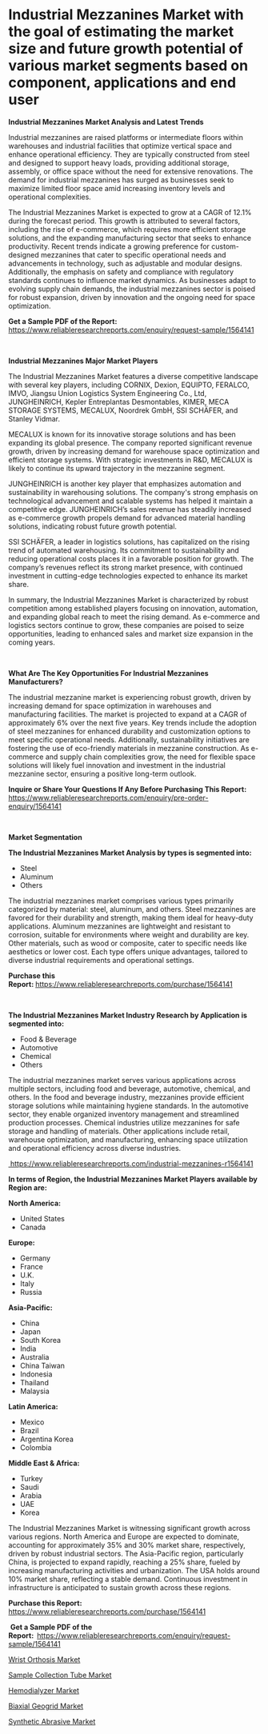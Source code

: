 <p><h1>Industrial Mezzanines Market with the goal of estimating the market size and future growth potential of various market segments based on component, applications and end user</h1></p><p><strong>Industrial Mezzanines Market Analysis and Latest Trends</strong></p>
<p><p>Industrial mezzanines are raised platforms or intermediate floors within warehouses and industrial facilities that optimize vertical space and enhance operational efficiency. They are typically constructed from steel and designed to support heavy loads, providing additional storage, assembly, or office space without the need for extensive renovations. The demand for industrial mezzanines has surged as businesses seek to maximize limited floor space amid increasing inventory levels and operational complexities.</p><p>The Industrial Mezzanines Market is expected to grow at a CAGR of 12.1% during the forecast period. This growth is attributed to several factors, including the rise of e-commerce, which requires more efficient storage solutions, and the expanding manufacturing sector that seeks to enhance productivity. Recent trends indicate a growing preference for custom-designed mezzanines that cater to specific operational needs and advancements in technology, such as adjustable and modular designs. Additionally, the emphasis on safety and compliance with regulatory standards continues to influence market dynamics. As businesses adapt to evolving supply chain demands, the industrial mezzanines sector is poised for robust expansion, driven by innovation and the ongoing need for space optimization.</p></p>
<p><strong>Get a Sample PDF of the Report:&nbsp;</strong> <a href="https://www.reliableresearchreports.com/enquiry/request-sample/1564141?utm_campaign=121&utm_medium=2&utm_source=Github&utm_content=ia&utm_term=08112024&utm_id=industrial-mezzanines">https://www.reliableresearchreports.com/enquiry/request-sample/1564141</a></p>
<p>&nbsp;</p>
<p><strong>Industrial Mezzanines Major Market Players</strong></p>
<p><p>The Industrial Mezzanines Market features a diverse competitive landscape with several key players, including CORNIX, Dexion, EQUIPTO, FERALCO, IMVO, Jiangsu Union Logistics System Engineering Co., Ltd, JUNGHEINRICH, Kepler Entreplantas Desmontables, KIMER, MECA STORAGE SYSTEMS, MECALUX, Noordrek GmbH, SSI SCHÄFER, and Stanley Vidmar.</p><p>MECALUX is known for its innovative storage solutions and has been expanding its global presence. The company reported significant revenue growth, driven by increasing demand for warehouse space optimization and efficient storage systems. With strategic investments in R&D, MECALUX is likely to continue its upward trajectory in the mezzanine segment.</p><p>JUNGHEINRICH is another key player that emphasizes automation and sustainability in warehousing solutions. The company's strong emphasis on technological advancement and scalable systems has helped it maintain a competitive edge. JUNGHEINRICH’s sales revenue has steadily increased as e-commerce growth propels demand for advanced material handling solutions, indicating robust future growth potential.</p><p>SSI SCHÄFER, a leader in logistics solutions, has capitalized on the rising trend of automated warehousing. Its commitment to sustainability and reducing operational costs places it in a favorable position for growth. The company’s revenues reflect its strong market presence, with continued investment in cutting-edge technologies expected to enhance its market share.</p><p>In summary, the Industrial Mezzanines Market is characterized by robust competition among established players focusing on innovation, automation, and expanding global reach to meet the rising demand. As e-commerce and logistics sectors continue to grow, these companies are poised to seize opportunities, leading to enhanced sales and market size expansion in the coming years.</p></p>
<p>&nbsp;</p>
<p><strong>What Are The Key Opportunities For Industrial Mezzanines Manufacturers?</strong></p>
<p><p>The industrial mezzanine market is experiencing robust growth, driven by increasing demand for space optimization in warehouses and manufacturing facilities. The market is projected to expand at a CAGR of approximately 6% over the next five years. Key trends include the adoption of steel mezzanines for enhanced durability and customization options to meet specific operational needs. Additionally, sustainability initiatives are fostering the use of eco-friendly materials in mezzanine construction. As e-commerce and supply chain complexities grow, the need for flexible space solutions will likely fuel innovation and investment in the industrial mezzanine sector, ensuring a positive long-term outlook.</p></p>
<p><strong>Inquire or Share Your Questions If Any Before Purchasing This Report:</strong> <a href="https://www.reliableresearchreports.com/enquiry/pre-order-enquiry/1564141?utm_campaign=121&utm_medium=2&utm_source=Github&utm_content=ia&utm_term=08112024&utm_id=industrial-mezzanines">https://www.reliableresearchreports.com/enquiry/pre-order-enquiry/1564141</a></p>
<p>&nbsp;</p>
<p><strong>Market Segmentation</strong></p>
<p><strong>The Industrial Mezzanines Market Analysis by types is segmented into:</strong></p>
<p><ul><li>Steel</li><li>Aluminum</li><li>Others</li></ul></p>
<p><p>The industrial mezzanines market comprises various types primarily categorized by material: steel, aluminum, and others. Steel mezzanines are favored for their durability and strength, making them ideal for heavy-duty applications. Aluminum mezzanines are lightweight and resistant to corrosion, suitable for environments where weight and durability are key. Other materials, such as wood or composite, cater to specific needs like aesthetics or lower cost. Each type offers unique advantages, tailored to diverse industrial requirements and operational settings.</p></p>
<p><strong>Purchase this Report:&nbsp;</strong><a href="https://www.reliableresearchreports.com/purchase/1564141?utm_campaign=121&utm_medium=2&utm_source=Github&utm_content=ia&utm_term=08112024&utm_id=industrial-mezzanines">https://www.reliableresearchreports.com/purchase/1564141</a></p>
<p>&nbsp;</p>
<p><strong>The Industrial Mezzanines Market Industry Research by Application is segmented into:</strong></p>
<p><ul><li>Food & Beverage</li><li>Automotive</li><li>Chemical</li><li>Others</li></ul></p>
<p><p>The industrial mezzanines market serves various applications across multiple sectors, including food and beverage, automotive, chemical, and others. In the food and beverage industry, mezzanines provide efficient storage solutions while maintaining hygiene standards. In the automotive sector, they enable organized inventory management and streamlined production processes. Chemical industries utilize mezzanines for safe storage and handling of materials. Other applications include retail, warehouse optimization, and manufacturing, enhancing space utilization and operational efficiency across diverse industries.</p></p>
<p><a href="https://www.reliableresearchreports.com/industrial-mezzanines-r1564141?utm_campaign=121&utm_medium=2&utm_source=Github&utm_content=ia&utm_term=08112024&utm_id=industrial-mezzanines">&nbsp;https://www.reliableresearchreports.com/industrial-mezzanines-r1564141</a></p>
<p><strong>In terms of Region, the Industrial Mezzanines Market Players available by Region are:</strong></p>
<p>
    <p> <strong> North America: </strong>
        <ul>
            <li>United States</li>
            <li>Canada</li>
        </ul>
        </p> 
    <p> <strong> Europe: </strong>
        <ul>
            <li>Germany</li>
            <li>France</li>
            <li>U.K.</li>
            <li>Italy</li>
            <li>Russia</li>
        </ul>
        </p> 
    <p> <strong> Asia-Pacific: </strong>
        <ul>
            <li>China</li>
            <li>Japan</li>
            <li>South Korea</li>
            <li>India</li>
            <li>Australia</li>
            <li>China Taiwan</li>
            <li>Indonesia</li>
            <li>Thailand</li>
            <li>Malaysia</li>
        </ul>
        </p> 
    <p> <strong> Latin America: </strong>
        <ul>
            <li>Mexico</li>
            <li>Brazil</li>
            <li>Argentina Korea</li>
            <li>Colombia</li>
        </ul>
        </p> 
    <p> <strong> Middle East & Africa: </strong>
        <ul>
            <li>Turkey</li>
            <li>Saudi</li>
            <li>Arabia</li>
            <li>UAE</li>
            <li>Korea</li>
        </ul>
    </p>
    </p>
<p><p>The Industrial Mezzanines Market is witnessing significant growth across various regions. North America and Europe are expected to dominate, accounting for approximately 35% and 30% market share, respectively, driven by robust industrial sectors. The Asia-Pacific region, particularly China, is projected to expand rapidly, reaching a 25% share, fueled by increasing manufacturing activities and urbanization. The USA holds around 10% market share, reflecting a stable demand. Continuous investment in infrastructure is anticipated to sustain growth across these regions.</p></p>
<p><strong>Purchase this Report: </strong><a href="https://www.reliableresearchreports.com/purchase/1564141?utm_campaign=121&utm_medium=2&utm_source=Github&utm_content=ia&utm_term=08112024&utm_id=industrial-mezzanines">https://www.reliableresearchreports.com/purchase/1564141</a></p>
<p>&nbsp;<strong>Get a Sample PDF of the Report:&nbsp;&nbsp;</strong><a href="https://www.reliableresearchreports.com/enquiry/request-sample/1564141?utm_campaign=121&utm_medium=2&utm_source=Github&utm_content=ia&utm_term=08112024&utm_id=industrial-mezzanines">https://www.reliableresearchreports.com/enquiry/request-sample/1564141</a></p>
<p><strong></strong></p>
<p><p><a href="https://issuu.com/reportprime-2/docs/wrist-orthosis-market-size-2030.ppt_25eedfc217da30?utm_campaign=121&utm_medium=2&utm_source=Github&utm_content=ia&utm_term=08112024&utm_id=industrial-mezzanines">Wrist Orthosis Market</a></p><p><a href="https://issuu.com/reportprime-2/docs/sample-collection-tube-market-size-_0e06ba6cc39bff?utm_campaign=121&utm_medium=2&utm_source=Github&utm_content=ia&utm_term=08112024&utm_id=industrial-mezzanines">Sample Collection Tube Market</a></p><p><a href="https://issuu.com/reportprime-2/docs/hemodialyzer-market-size-2030.pptx_818ff30eb2d50a?utm_campaign=121&utm_medium=2&utm_source=Github&utm_content=ia&utm_term=08112024&utm_id=industrial-mezzanines">Hemodialyzer Market</a></p><p><a href="https://github.com/lambertr3e8v/Market-Research-Report-List-1/blob/main/biaxial-geogrid-market.md?utm_campaign=121&utm_medium=2&utm_source=Github&utm_content=ia&utm_term=08112024&utm_id=industrial-mezzanines">Biaxial Geogrid Market</a></p><p><a href="https://github.com/RunaHaque64/Market-Research-Report-List-1/blob/main/synthetic-abrasive-market.md?utm_campaign=121&utm_medium=2&utm_source=Github&utm_content=ia&utm_term=08112024&utm_id=industrial-mezzanines">Synthetic Abrasive Market</a></p></p>